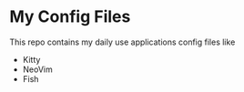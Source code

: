 # My Config Files

This repo contains my daily use applications config files like

- Kitty
- NeoVim
- Fish
